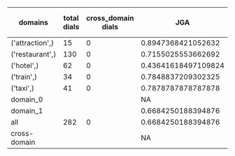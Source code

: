 | domains         |   total dials |   cross_domain dials | JGA                 | RSA                | TA                 | CDTA   |   total turns |   cross-domain turns |
|-----------------|---------------|----------------------|---------------------|--------------------|--------------------|--------|---------------|----------------------|
| ('attraction',) |            15 |                    0 | 0.8947368421052632  | 0.9356725146198831 | 0.8947368421052632 | NA     |            57 |                    0 |
| ('restaurant',) |           130 |                    0 | 0.7155025553662692  | 0.9078551078551076 | 0.7938671209540034 | NA     |           587 |                    0 |
| ('hotel',)      |            62 |                    0 | 0.43641618497109824 | 0.8328951000690133 | 0.5982658959537572 | NA     |           346 |                    0 |
| ('train',)      |            34 |                    0 | 0.7848837209302325  | 0.9257396449704142 | 0.8895348837209303 | NA     |           172 |                    0 |
| ('taxi',)       |            41 |                    0 | 0.7878787878787878  | 0.8988469601677148 | 0.8727272727272727 | NA     |           165 |                    0 |
| domain_0        |               |                      | NA                  | NA                 | NA                 | NA     |             0 |                    0 |
| domain_1        |               |                      | 0.6684250188394876  | 0.8906038384935714 | 0.7694046721929163 | NA     |          1327 |                    0 |
| all             |           282 |                    0 | 0.6684250188394876  | 0.8906038384935714 | 0.7694046721929163 | NA     |          1327 |                    0 |
| cross-domain    |               |                      | NA                  | NA                 | NA                 | NA     |             0 |                    0 |

